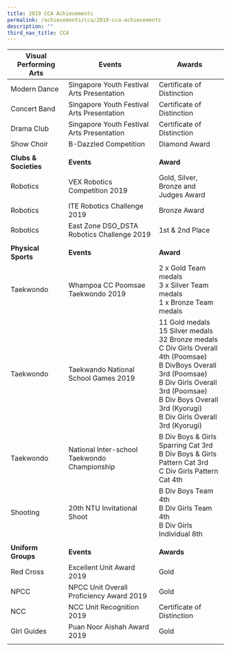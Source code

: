 ```yaml
---
title: 2019 CCA Achievements
permalink: /achievements/cca/2019-cca-achievements
description: ""
third_nav_title: CCA
---
```

| Visual Performing Arts | Events | Awards |
|---|---|---|
| Modern Dance | Singapore Youth Festival Arts Presentation | Certificate of Distinction |
| Concert Band | Singapore Youth Festival Arts Presentation | Certificate of Distinction |
| Drama Club | Singapore Youth Festival Arts Presentation | Certificate of Distinction |
| Show Choir | B-Dazzled Competition | Diamond Award |
|  |  |  |
| **Clubs & Societies** | **Events** | **Award** |
| Robotics | VEX Robotics Competition 2019 | Gold, Silver, Bronze and<br>Judges Award |
| Robotics | ITE Robotics Challenge 2019 | Bronze Award |
|  Robotics | East Zone DSO_DSTA Robotics Challenge 2019  | 1st & 2nd Place  |
|  |  |  |
| **Physical Sports** | **Events** | **Award** |
| Taekwondo | Whampoa CC Poomsae Taekwondo 2019 | 2 x Gold Team medals<br>3 x Silver Team medals<br>1 x Bronze Team medals  |
| Taekwondo |  Taekwando National School Games 2019 | 11 Gold medals<br>15 Silver medals<br>32 Bronze medals<br>C Div Girls Overall 4th (Poomsae)<br>B DivBoys Overall 3rd (Poomsae)<br>B Div Girls Overall 3rd (Poomsae)<br>B Div Boys Overall 3rd (Kyorugi)<br>B Div Girls Overall 3rd (Kyorugi)  |
| Taekwondo | National Inter-school Taekwondo Championship | B Div Boys & Girls Sparring Cat 3rd<br>B Div Boys & Girls Pattern Cat 3rd<br>C Div Girls Pattern Cat 4th |
|  Shooting | 20th NTU Invitational Shoot  |  B Div Boys Team  4th<br>B Div Girls Team  4th<br>B Div Girls Individual  8th |
|       |  |  |
|  **Uniform Groups** | **Events**  | **Awards**  |
|  Red Cross     | Excellent Unit Award 2019  | Gold  |
| NPCC  |  NPCC Unit Overall Proficiency Award 2019 |  Gold  |
| NCC  |  NCC Unit Recognition 2019 |  Certificate of Distinction |
|  GIrl Guides |  Puan Noor Aishah Award 2019 |  Gold  |
| | | |